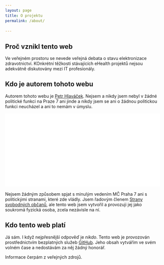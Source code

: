 ```yaml
---
layout: page
title: O projektu
permalink: /about/

---
```


## Proč vznikl tento web

Ve veřejném prostoru se nevede veřejná debata o stavu elektronizace zdravotnictví. KOnkrétní těžkosti stávajících eHealth projektů nejsou adekvátně diskutovány mezi IT profesionály.

## Kdo je autorem tohoto webu

Autorem tohoto webu je [Petr Hlaváček](https://headman.mojeid.cz/). Nejsem a nikdy jsem nebyl v žádné politické funkci na Praze 7 ani jinde a nikdy jsem se ani o žádnou politickou funkci neucházel a ani to nemám v úmyslu. 

![Petr Hlaváček](/images/headman_foto.jpg)

Nejsem žádným způsobem spjat s minulým vedením MČ Praha 7 ani s politickými stranami, které zde vládly. Jsem řadovým členem [Strany svobodných občanů](http://www.svobodni.cz/), ale tento web jsem vytvořil a provozuji jej jako soukromá fyzická osoba, zcela nezávisle na ní.

## Kdo tento web platí

Já sám. I když nejpřesnější odpověď je *nikdo*. Tento web je provozován prostřednictvím bezplatných služeb [GitHub](https://github.com/). Jeho obsah vytvářím ve svém volném čase a nedostávám za něj žádný honorář.

Informace čerpám z veřejných zdrojů.
